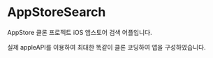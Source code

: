 # AppStoreSearch

AppStore 클론 프로젝트
iOS 앱스토어 검색 어플입니다.

실제 appleAPI를 이용하여 최대한 똑같이 클론 코딩하여 앱을 구성하였습니다.
